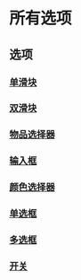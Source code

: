 # 所有选项

## 选项
### [单滑块](Slider)
### [双滑块](DoubleSlider)
### [物品选择器](Slider)
### [输入框](Slider)
### [颜色选择器](Slider)
### [单选框](Slider)
### [多选框](Slider)
### [开关](Slider)
